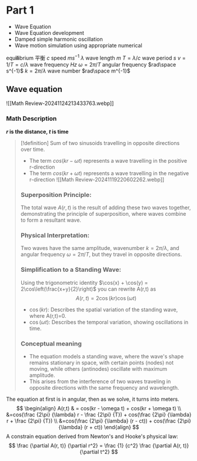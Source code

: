 # Part 1
* Wave Equation
* Wave Equation development
* Damped simple harmonic oscillation
* Wave motion simulation using appropriate numerical

equ**ili**brium 平衡 
$c$ speed $m s^{-1}$ 
$\lambda$ wave length $m$
$T = \lambda/c$ wave period $s$
$v = 1/T = c/\lambda$ wave frequency $Hz$
$\omega = 2\pi/T$ angular frequency $rad\space s^{-1}$ 
$k=2\pi/\lambda$ wave number $rad\space m^{-1}$ 

## Wave equation

![[Math Review-20241124213433763.webp]]

### Math Description

**$r$ is the distance, $t$ is time**

>[!definition] Sum of two sinusoids travelling in opposite directions over time.
>* The term $cos(kr - \omega t)$ represents a wave travelling in the positive r-direction
>* The term $cos(kr + \omega t)$ represents a wave travelling in the negative r-direction
>  ![[Math Review-20241119220602262.webp]]
>
>### Superposition Principle: 
>The total wave $A(r,t)$ is the result of adding these two waves together, demonstrating the principle of superposition, where waves combine to form a resultant wave.
>
>### Physical Interpretation: 
>Two waves have the same amplitude, wavenumber $k=2\pi/\lambda$, and angular frequency $\omega = 2\pi/T$, but they travel in opposite directions.
>
>### Simplification to a Standing Wave: 
>Using the trigonometric identity $\cos(x) + \cos(y) = 2\cos\left(\frac{x+y}{2}\right)$ you can rewrite A(r,t) as $$A(r, t) = 2 \cos(kr) \cos(\omega t)$$
>
>* $\cos(kr)$: Describes the spatial variation of the standing wave, where A(r,t)=0.
>* $\cos(\omega t)$: Describes the temporal variation, showing oscillations in time.
>  ### Conceptual meaning
>  - The equation models a standing wave, where the wave's shape remains stationary in space, with certain points (nodes) not moving, while others (antinodes) oscillate with maximum amplitude.
>  - This arises from the interference of two waves traveling in opposite directions with the same frequency and wavelength.


The equation at first is in angular, then as we solve, it turns into meters.
$$
\begin{align}
A(r,t) & = cos(kr - \omega t) + cos(kr + \omega t) \\
&=cos(\frac {2\pi} {\lambda} r - \frac {2\pi} {T}) + cos(\frac {2\pi} {\lambda} r + \frac {2\pi} {T}) \\
&=cos(\frac {2\pi} {\lambda} (r - ct)) + cos(\frac {2\pi} {\lambda} (r + ct))
\end{align}
$$
A constrain equation derived from Newton's and Hooke's physical law:
$$
\frac {\partial A(r, t)} {\partial r^2} = \frac {1} {c^2} \frac {\partial A(r, t)} {\partial t^2}
$$


